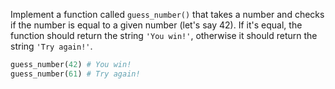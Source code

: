 
Implement a function called `guess_number()` that takes a number and checks if the number is equal to a given number (let's say 42). If it's equal, the function should return the string `'You win!'`, otherwise it should return the string `'Try again!'`.

```python
guess_number(42) # You win!
guess_number(61) # Try again!
```
